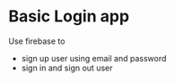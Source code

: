 # Basic Login app

Use firebase to

* sign up user using email and password
* sign in and sign out user
